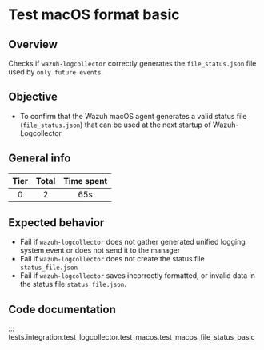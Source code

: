 # Test macOS format basic
## Overview 

Checks if `wazuh-logcollector` correctly generates the `file_status.json` file used by `only future events`.

## Objective

- To confirm that the Wazuh macOS agent generates a valid status file (`file_status.json`)
that can be used at the next startup of Wazuh-Logcollector

## General info

|Tier | Total | Time spent |
| :--:| :--:  | :--:       |
| 0   |    2 |    65s  |


## Expected behavior

- Fail if `wazuh-logcollector` does not gather generated unified logging system event or does not send it to the manager
- Fail if `wazuh-logcollector` does not create the status file `status_file.json`
- Fail if `wazuh-logcollector` saves incorrectly formatted, or invalid data in the status file `status_file.json`.


## Code documentation

::: tests.integration.test_logcollector.test_macos.test_macos_file_status_basic
